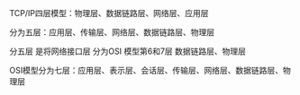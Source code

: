 TCP/IP四层模型：物理层、数据链路层、网络层、应用层

分为五层：应用层、传输层、网络层、数据链路层、物理层

分五层 是将网络接口层  分为OSI 模型第6和7层 数据链路层、物理层

OSI模型分为七层：应用层、表示层、会话层、传输层、网络层、数据链路层、物理层